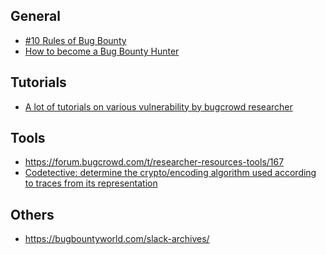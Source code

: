 <h2>General</h2>

<ul>
<li><a href="https://hackernoon.com/10-rules-of-bug-bounty-65082473ab8c">#10 Rules of Bug Bounty</a></li>
<li><a href="https://forum.bugcrowd.com/t/researcher-resources-how-to-become-a-bug-bounty-hunter/1102">How to become a Bug Bounty Hunter</a></li>
</ul>


<h2>Tutorials</h2>

<ul>
<li><a href="https://forum.bugcrowd.com/t/researcher-resources-tools/167">A lot of tutorials on various vulnerability by bugcrowd researcher</a>
</ul>


<h2>Tools</h2>

<ul>
<li><a href="https://forum.bugcrowd.com/t/researcher-resources-tools/167">https://forum.bugcrowd.com/t/researcher-resources-tools/167</a>
<li><a href="https://github.com/blackthorne/Codetective">Codetective: determine the crypto/encoding algorithm used according to traces from its representation</a></li>
</ul>

<h2>Others</h2>

<ul>
<li><a href="https://bugbountyworld.com/slack-archives/">https://bugbountyworld.com/slack-archives/</a></li>
</ul>
